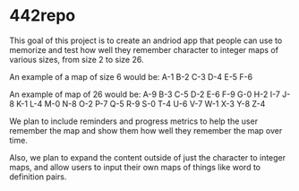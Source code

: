 # 442repo
This goal of this project is to create an andriod app that people can use to memorize and test how well they remember character to integer maps of various sizes, from size 2 to size 26.

An example of a map of size 6 would be:
  A-1   B-2   C-3   D-4   E-5   F-6
  
An example of map of 26 would be:
  A-9   B-3   C-5   D-2   E-6   F-9   G-0   H-2   I-7   J-8   K-1   L-4   M-0
  N-8   O-2   P-7   Q-5   R-9   S-0   T-4   U-6   V-7   W-1   X-3   Y-8   Z-4
  
We plan to include reminders and progress metrics to help the user remember the map and show them how well they remember the map over time.

Also, we plan to expand the content outside of just the character to integer maps, and allow users to input their own maps of things like word to definition pairs.
